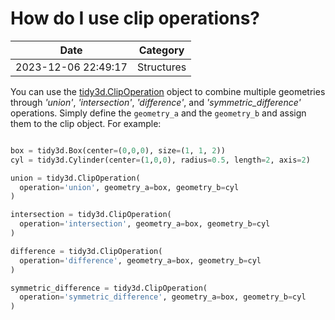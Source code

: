 # How do I use clip operations?

| Date       | Category    |
|------------|-------------|
| 2023-12-06 22:49:17 | Structures |


You can use the [tidy3d.ClipOperation](https://docs.flexcompute.com/projects/tidy3d/en/latest/api/_autosummary/tidy3d.ClipOperation.html) object to combine multiple geometries through *'union'*, *'intersection'*, *'difference'*, and *'symmetric\_difference'*  operations. Simply define the `geometry_a` and the `geometry_b` and assign them to the clip object. For example:



```python

box = tidy3d.Box(center=(0,0,0), size=(1, 1, 2))
cyl = tidy3d.Cylinder(center=(1,0,0), radius=0.5, length=2, axis=2)

union = tidy3d.ClipOperation(
  operation='union', geometry_a=box, geometry_b=cyl
)

intersection = tidy3d.ClipOperation(
  operation='intersection', geometry_a=box, geometry_b=cyl
)

difference = tidy3d.ClipOperation(
  operation='difference', geometry_a=box, geometry_b=cyl
)

symmetric_difference = tidy3d.ClipOperation(
  operation='symmetric_difference', geometry_a=box, geometry_b=cyl
)

```


